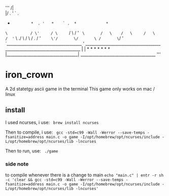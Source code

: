 '''
                       /|\
                       \|/
                     . ' ` .
 *             *  . '   *    ` .  *             *
 ` \          / \'     / \      `/ \          / '
  `  \       /   \    /   \     /   \       /  '
   `   \   ./     \  /     \   /     \.   /   '
    `    \'/       \/       \ /       \`/    '
     `_____________________________________ '
      _____________________________________
      _____________________________________
      |                                   |
      *     *     *     *     *     *     *
      |___________________________________|
      _____________________________________
'''

# iron_crown
A 2d statetgy ascii game in the terminal
This game only works on mac / linux 


## install 
I used ncurses, i use:
``  brew install ncurses  ``

Then to compile, i use:
``  gcc -std=c99 -Wall -Werror --save-temps -fsanitize=address main.c -o game -I/opt/homebrew/opt/ncurses/include -L/opt/homebrew/opt/ncurses/lib -lncurses  ``

Then to run, use: 
``  ./game  ``


### side note 

to compile whenever there is a change to main
`` echo "main.c" | entr -r sh -c 'clear && gcc -std=c99 -Wall -Werror --save-temps -fsanitize=address main.c -o game -I/opt/homebrew/opt/ncurses/include -L/opt/homebrew/opt/ncurses/lib -lncurses'  ``
